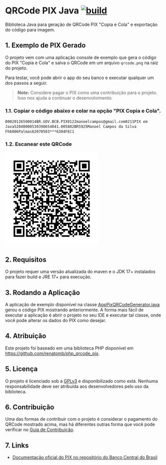 # QRCode PIX Java [![build](https://github.com/competeaqui/qrcode-pix-java/actions/workflows/build.yml/badge.svg)](https://github.com/competeaqui/qrcode-pix-java/actions/workflows/build.yml)

Biblioteca Java para geração de QRCode PIX "Copia e Cola" e exportação do código para imagem.

## 1. Exemplo de PIX Gerado

O projeto vem com uma aplicação console de exemplo que gera o código do PIX "Copia e Cola" e salva o QRCode em um arquivo `qrcode.png` na raiz do projeto.

Para testar, você pode abrir o app do seu banco e executar qualquer um dos passos a seguir. 

> **Note:** Considere pagar o PIX como uma contribuição para o projeto. Isso nos ajuda a continuar o desenvolvimento.

### 1.1. Copiar o código abaixo e colar na opção "PIX Copia e Cola".

```
00020126590014BR.GOV.BCB.PIX0122manoelcampos@gmail.com0211PIX em Java52040000530398654041.005802BR5925Manoel Campos da Silva Fh6006Palmas62070503***6304FEC1
```

### 1.2. Escanear este QRCode

![qrcode.png](images%2Fqrcode.png)

## 2. Requisitos

O projeto requer uma versão atualizada do maven e o JDK 17+ instalados para fazer build e JRE 17+ para execução.

## 3. Rodando a Aplicação

A aplicação de exemplo disponível na classe [AppPixQRCodeGenerator.java](src/main/java/br/com/competeaqui/pix/AppPixQRCodeGenerator.java) gerou o código PIX mostrando anteriormente. A forma mais fácil de executar a aplicação é abrir o projeto no seu IDE e executar tal classe, onde você pode alterar os dados do PIX como desejar.

## 4. Atribuição

Este projeto foi baseado em uma biblioteca PHP disponível em https://github.com/renatomb/php_qrcode_pix.

## 5. Licença

O projeto é licenciado sob a [GPLv3](LICENSE) e disponibilizado como está. Nenhuma responsabilidade deve ser atribuída aos desenvolvedores pelo uso da biblioteca.

## 6. Contribuição

Uma das formas de contribuir com o projeto é considerar o pagamento do QRCode mostrado acima, mas há diferentes outras forma que você pode verificar no [Guia de Contribuição](CONTRIBUTNG.md).

## 7. Links

- [Documentação oficial do PIX no repositório do Banco Central do Brasil](https://github.com/bacen/pix-api)
